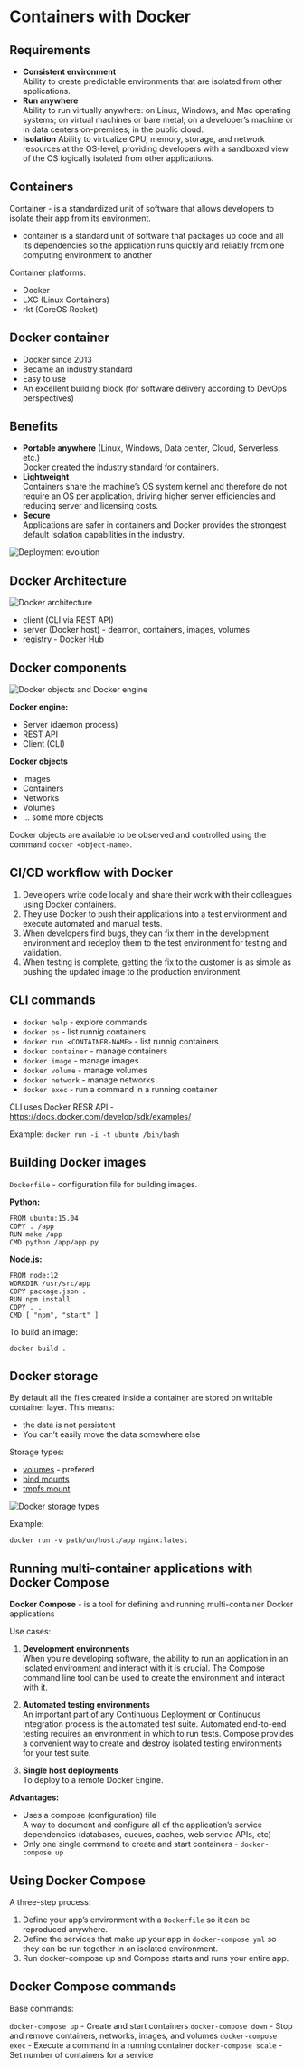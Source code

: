 # Containers with Docker

## Requirements

- **Consistent environment**   
  Ability to create predictable environments that are isolated from other applications.
- **Run anywhere**   
  Ability to run virtually anywhere: on Linux, Windows, and Mac operating systems; on virtual machines or bare metal; on a developer’s machine or in data centers on-premises; in the public cloud.
- **Isolation**
  Ability to virtualize CPU, memory, storage, and network resources at the OS-level, providing developers with a sandboxed view of the OS logically isolated from other applications.

## Containers

Container - is a standardized unit of software that allows developers to isolate their app from its environment.
- container is a standard unit of software that packages up code and all its dependencies so the application runs quickly and reliably from one computing environment to another

Container platforms:

- Docker
- LXC (Linux Containers)
- rkt (CoreOS Rocket)

## Docker container

- Docker since 2013
- Became an industry standard
- Easy to use
- An excellent building block (for software delivery according to DevOps perspectives)

## Benefits

  - **Portable anywhere** (Linux, Windows, Data center, Cloud, Serverless, etc.)   
  Docker created the industry standard for containers.
  - **Lightweight**   
  Containers share the machine’s OS system kernel and therefore do not require an OS per application, driving higher server efficiencies and reducing server and licensing costs.
  - **Secure**   
  Applications are safer in containers and Docker provides the strongest default isolation capabilities in the industry.

![Deployment evolution](image/container_evolution.png)

## Docker Architecture

![Docker architecture](image/docker-architecture.png)

- client (CLI via REST API)
- server (Docker host) - deamon, containers, images, volumes
- registry - Docker Hub

## Docker components

![Docker objects and Docker engine](image/docker-engine-components.png)

**Docker engine:**

- Server (daemon process)
- REST API
- Client (CLI)

**Docker objects**

- Images
- Containers
- Networks
- Volumes
- ... some more objects

Docker objects are available to be observed and controlled using the command `docker <object-name>`.

## CI/CD workflow with Docker

1. Developers write code locally and share their work with their colleagues using Docker containers.
2. They use Docker to push their applications into a test environment and execute automated and manual tests.
3. When developers find bugs, they can fix them in the development environment and redeploy them to the test environment for testing and validation.
4. When testing is complete, getting the fix to the customer is as simple as pushing the updated image to the production environment.

## CLI commands

- `docker help` - explore commands
- `docker ps` - list runnig containers
- `docker run <CONTAINER-NAME>` - list runnig containers
- `docker container` - manage containers
- `docker image` - manage images
- `docker volume` - manage volumes
- `docker network` - manage networks
- `docker exec` - run a command in a running container

CLI uses Docker RESR API - https://docs.docker.com/develop/sdk/examples/

Example: `docker run -i -t ubuntu /bin/bash`

## Building Docker images

`Dockerfile` - configuration file for building images.

**Python:**

```
FROM ubuntu:15.04
COPY . /app
RUN make /app
CMD python /app/app.py
```

**Node.js:**

```
FROM node:12
WORKDIR /usr/src/app
COPY package.json .
RUN npm install
COPY . .
CMD [ "npm", "start" ]
```

To build an image:

```
docker build .
```

## Docker storage

By default all the files created inside a container are stored on writable container layer. This means:

- the data is not persistent
- You can’t easily move the data somewhere else

Storage types:

  - [volumes](https://docs.docker.com/storage/volumes/) - prefered
  - [bind mounts](https://docs.docker.com/storage/bind-mounts/)
  - [tmpfs mount](https://docs.docker.com/storage/tmpfs/)
  
![Docker storage types](image/types-of-mounts.png)

Example:
```
docker run -v path/on/host:/app nginx:latest
```

## Running multi-container applications with Docker Compose

**Docker Compose** - is a tool for defining and running multi-container Docker applications

Use cases:

1. **Development environments**   
  When you’re developing software, the ability to run an application in an isolated environment and interact with it is crucial. The Compose command line tool can be used to create the environment and interact with it.

2. **Automated testing environments**   
  An important part of any Continuous Deployment or Continuous Integration process is the automated test suite. Automated end-to-end testing requires an environment in which to run tests. Compose provides a convenient way to create and destroy isolated testing environments for your test suite.

3. **Single host deployments**   
  To deploy to a remote Docker Engine.
  
**Advantages:**

- Uses a compose (configuration) file   
  A way to document and configure all of the application’s service dependencies (databases, queues, caches, web service APIs, etc)
- Only one single command to create and start containers - `docker-compose up`

## Using Docker Compose

A three-step process:

1. Define your app’s environment with a `Dockerfile` so it can be reproduced anywhere.
2. Define the services that make up your app in `docker-compose.yml` so they can be run together in an isolated environment.
3. Run docker-compose up and Compose starts and runs your entire app.

## Docker Compose commands

Base commands:

`docker-compose up` - Create and start containers
`docker-compose down` - Stop and remove containers, networks, images, and volumes
`docker-compose exec` - Execute a command in a running container
`docker-compose scale` - Set number of containers for a service
